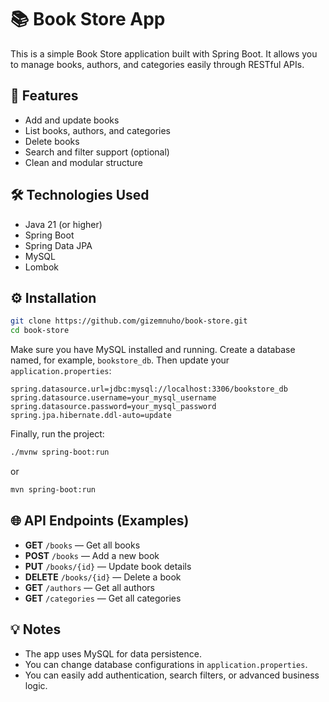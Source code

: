 # 📚 Book Store App
This is a simple Book Store application built with Spring Boot. It allows you to manage books, authors, and categories easily through RESTful APIs.

## 🚀 Features
- Add and update books
- List books, authors, and categories
- Delete books
- Search and filter support (optional)
- Clean and modular structure

## 🛠️ Technologies Used
- Java 21 (or higher)
- Spring Boot
- Spring Data JPA
- MySQL
- Lombok

## ⚙️ Installation
```bash
git clone https://github.com/gizemnuho/book-store.git
cd book-store
```
Make sure you have MySQL installed and running. Create a database named, for example, `bookstore_db`. Then update your `application.properties`:
```properties
spring.datasource.url=jdbc:mysql://localhost:3306/bookstore_db
spring.datasource.username=your_mysql_username
spring.datasource.password=your_mysql_password
spring.jpa.hibernate.ddl-auto=update
```
Finally, run the project:
```bash
./mvnw spring-boot:run
```
or
```bash
mvn spring-boot:run
```

## 🌐 API Endpoints (Examples)
- **GET** `/books` — Get all books
- **POST** `/books` — Add a new book
- **PUT** `/books/{id}` — Update book details
- **DELETE** `/books/{id}` — Delete a book
- **GET** `/authors` — Get all authors
- **GET** `/categories` — Get all categories

## 💡 Notes
- The app uses MySQL for data persistence.
- You can change database configurations in `application.properties`.
- You can easily add authentication, search filters, or advanced business logic.

